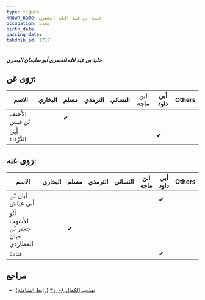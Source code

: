 ```yaml
---
type: figure
known_name: خليد بن عبد الله العصري
occupation: محدث
birth_date:
passing_date:
tahdhib_id: 1717
---
```

##### خليد بن عبد الله العصري أبو سليمان البصري

## رَوَى عَن:
| الاسم            | البخاري | مسلم | الترمذي | النسائي | ابن ماجه | أبي داود | Others |
| ---------------- | ------- | ---- | ------- | ------- | -------- | -------- | ------ |
| الأَحنف بْن قيس  |         | ✔    |         |         |          |          |        |
| أَبي الدَّرْدَاء |         |      |         |         |          | ✔        |        |
## رَوَى عَنه:
| الاسم                               | البخاري | مسلم | الترمذي | النسائي | ابن ماجه | أبي داود | Others |
| ----------------------------------- | ------- | ---- | ------- | ------- | -------- | -------- | ------ |
| أبان بْن أَبي عياش                  |         |      |         |         |          | ✔        |        |
| أَبُو الأشهب جعفر بْن حيان العطاردي |         | ✔    |         |         |          |          |        |
| قتادة                               |         |      |         |         |          | ✔        |        |
## مراجع
- [تهذيب الكمال ٨-٣١٠](obsidian://open?vault=Tahdhib-al-Kamal&file=Figures/١٧١٧-خليد%20بن%20عبد%20الله%20العصري%20أبو%20سليمان%20البصري) ([رابط الشاملة](https://shamela.ws/book/3722/4021))